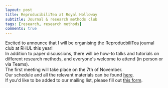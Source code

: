 ```yaml
---
layout: post
title: ReproducibiliTea at Royal Holloway
subtitle: Journal & research methods club
tags: [research, research methods]
comments: true
---
```


Excited to announce that I will be organising the ReproducbiliTea journal club at RHUL this year!<br>
In addition to paper discussions, there will be how-to talks and tutorials on different research methods, and everyone's welcome to attend (in person or via Teams).<br>
The first meeting will take place on the 7th of November.<br>
Our schedule and all the relevant materials can be found [here](https://osf.io/m4hn7/).<br>
If you'd like to be added to our mailing list, please fill out [this form](https://docs.google.com/forms/d/e/1FAIpQLScWUrF8_Catl-w7q70Puxkp69o-GnmSP3K1nRTjXMpISFkzBg/viewform?vc=0&c=0&w=1&flr=0).
